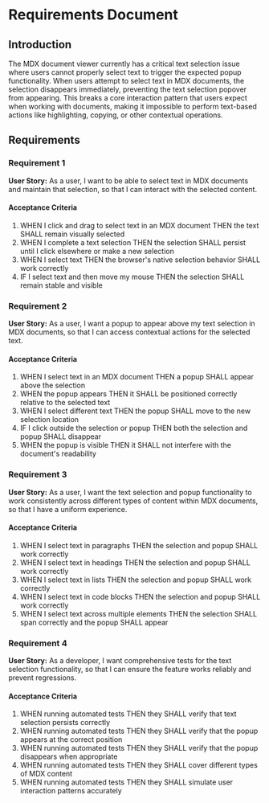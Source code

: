 # Requirements Document

## Introduction

The MDX document viewer currently has a critical text selection issue where users cannot properly select text to trigger the expected popup functionality. When users attempt to select text in MDX documents, the selection disappears immediately, preventing the text selection popover from appearing. This breaks a core interaction pattern that users expect when working with documents, making it impossible to perform text-based actions like highlighting, copying, or other contextual operations.

## Requirements

### Requirement 1

**User Story:** As a user, I want to be able to select text in MDX documents and maintain that selection, so that I can interact with the selected content.

#### Acceptance Criteria

1. WHEN I click and drag to select text in an MDX document THEN the text SHALL remain visually selected
2. WHEN I complete a text selection THEN the selection SHALL persist until I click elsewhere or make a new selection
3. WHEN I select text THEN the browser's native selection behavior SHALL work correctly
4. IF I select text and then move my mouse THEN the selection SHALL remain stable and visible

### Requirement 2

**User Story:** As a user, I want a popup to appear above my text selection in MDX documents, so that I can access contextual actions for the selected text.

#### Acceptance Criteria

1. WHEN I select text in an MDX document THEN a popup SHALL appear above the selection
2. WHEN the popup appears THEN it SHALL be positioned correctly relative to the selected text
3. WHEN I select different text THEN the popup SHALL move to the new selection location
4. IF I click outside the selection or popup THEN both the selection and popup SHALL disappear
5. WHEN the popup is visible THEN it SHALL not interfere with the document's readability

### Requirement 3

**User Story:** As a user, I want the text selection and popup functionality to work consistently across different types of content within MDX documents, so that I have a uniform experience.

#### Acceptance Criteria

1. WHEN I select text in paragraphs THEN the selection and popup SHALL work correctly
2. WHEN I select text in headings THEN the selection and popup SHALL work correctly
3. WHEN I select text in lists THEN the selection and popup SHALL work correctly
4. WHEN I select text in code blocks THEN the selection and popup SHALL work correctly
5. WHEN I select text across multiple elements THEN the selection SHALL span correctly and the popup SHALL appear

### Requirement 4

**User Story:** As a developer, I want comprehensive tests for the text selection functionality, so that I can ensure the feature works reliably and prevent regressions.

#### Acceptance Criteria

1. WHEN running automated tests THEN they SHALL verify that text selection persists correctly
2. WHEN running automated tests THEN they SHALL verify that the popup appears at the correct position
3. WHEN running automated tests THEN they SHALL verify that the popup disappears when appropriate
4. WHEN running automated tests THEN they SHALL cover different types of MDX content
5. WHEN running automated tests THEN they SHALL simulate user interaction patterns accurately